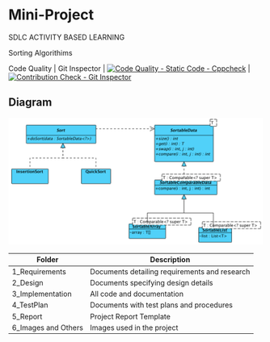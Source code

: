 # Mini-Project

SDLC ACTIVITY BASED LEARNING 


 Sorting Algorithims

Code Quality | Git Inspector |
[![Code Quality - Static Code - Cppcheck](https://github.com/260230/Mini-Project/actions/workflows/cppcheck.yml/badge.svg)](https://github.com/260230/Mini-Project/actions/workflows/cppcheck.yml) |
[![Contribution Check - Git Inspector](https://github.com/260230/Mini-Project/actions/workflows/gitinspector.yml/badge.svg)](https://github.com/260230/Mini-Project/actions/workflows/gitinspector.yml)
## Diagram
![Diagram](https://github.com/260230/Mini-Project/blob/main/2_Design/High%20level%20Architecture%20design.png)


| Folder | Description | 
| ----- | ----- |
| 1_Requirements | Documents detailing requirements and research | 
| 2_Design | Documents specifying design details | 
| 3_Implementation | All code and documentation | 
| 4_TestPlan | Documents with test plans and procedures |
| 5_Report | Project Report Template |
| 6_Images and Others | Images used in the project | 
